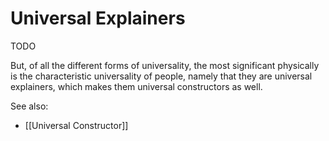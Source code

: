 # Universal Explainers

TODO

But, of all the different forms of universality, the most significant physically is the characteristic universality of people, namely that they are universal explainers, which makes them universal constructors as well.

See also:
- [[Universal Constructor]]